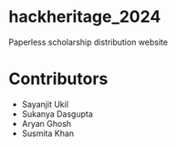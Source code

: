 # hackheritage_2024
Paperless scholarship distribution website

# Contributors 
* Sayanjit Ukil 
* Sukanya Dasgupta
* Aryan Ghosh
* Susmita Khan